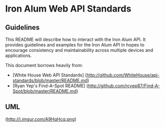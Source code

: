 # Iron Alum Web API Standards

## Guidelines
This README will describe how to interact with the Iron Alum API. 
It provides guidelines and examples for the Iron Alum API in hopes to  encourage consistency and maintainability across multiple devices and applications.  

This document borrows heavily from:

* [White House Web API Standards] (http://github.com/WhiteHouse/api-standards/blob/master/README.md)
* [Ryan Yep's Find-A-Spot README] (http://github.com/rcyep87/Find-A-Spot/blob/master/README.md)

## UML
(http://i.imgur.com/A9HqHcq.png)

